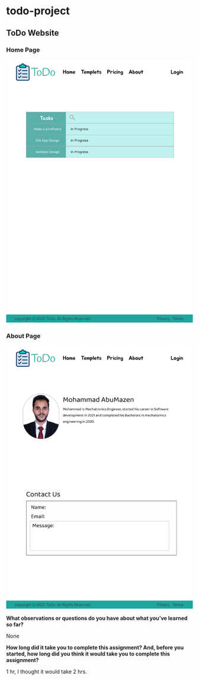 # todo-project

## ToDo Website

### Home Page

![Home page](./assets/Home.png)


### About Page

![About Page](./assets/About.png)

**What observations or questions do you have about what you’ve learned so far?**

None

**How long did it take you to complete this assignment? And, before you started, how long did you think it would take you to complete this assignment?**

1 hr, I thought it would take 2 hrs.



